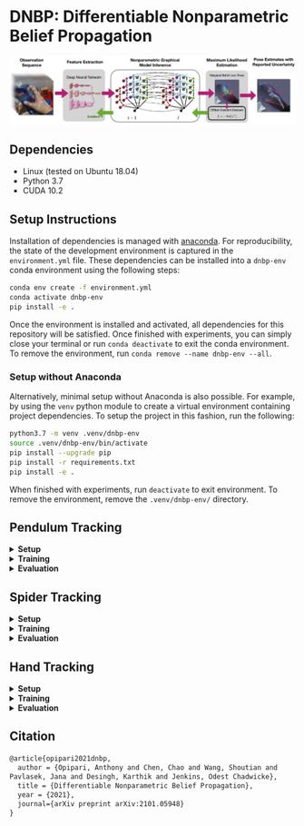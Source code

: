 # DNBP: Differentiable Nonparametric Belief Propagation
![](.assets/teaser.png)


## Dependencies

* Linux (tested on Ubuntu 18.04)
* Python 3.7
* CUDA 10.2

## Setup Instructions
Installation of dependencies is managed with [anaconda](https://conda.io/projects/conda/en/latest/index.html). For reproducibility, the state of the development environment is captured in the `environment.yml` file. These dependencies can be installed into a `dnbp-env` conda environment using the following steps:

```bash
conda env create -f environment.yml
conda activate dnbp-env
pip install -e .
```

Once the environment is installed and activated, all dependencies for this repository will be satisfied. Once finished with experiments, you can simply close your terminal or run `conda deactivate` to exit the conda environment. To remove the environment, run `conda remove --name dnbp-env --all`.

### Setup without Anaconda

Alternatively, minimal setup without Anaconda is also possible. For example, by using the `venv` python module to create a virtual environment containing project dependencies. To setup the project in this fashion, run the following:
```bash
python3.7 -m venv .venv/dnbp-env
source .venv/dnbp-env/bin/activate
pip install --upgrade pip
pip install -r requirements.txt
pip install -e .
```

When finished with experiments, run `deactivate` to exit environment. To remove the environment, remove the `.venv/dnbp-env/` directory.

## Pendulum Tracking

<details>
<summary><strong>Setup</strong></summary>

- Download dataset from ['pendulum.zip' google drive](https://drive.google.com/drive/folders/10uiGUYoLM1B-jwoS8fUzLbfwId62hE_y?usp=sharing)

- Extract pendulum dataset to `./data/pendulum`

</details>

<details>
<summary><strong>Training</strong></summary>

Train DNBP Model:

- `python experiments/pendulum_tracking/dnbp_train.py ./experiments/pendulum_tracking/dnbp_config_file.json`

Train LSTM Model:

- `python experiments/pendulum_tracking/lstm_train.py ./experiments/pendulum_tracking/lstm_config_file.json`

</details>

<details>
<summary><strong>Evaluation</strong></summary>

- Train new models or download pre-trained models from ['pendulum_models.zip' google drive](https://drive.google.com/drive/folders/10uiGUYoLM1B-jwoS8fUzLbfwId62hE_y?usp=sharing)

- If using pre-trained models, extract compressed .zip files to `./experiments/pendulum_tracking/dnbp_models/` and `./experiments/pendulum_tracking/lstm_models/`

- To plot pre-computed evaluation results, run: `python ./experiments/pendulum_tracking/helpers/plot_quantitative.py`

- To re-test models and plot results, run: `./experiments/pendulum_tracking/run_evaluations.sh`

- If using a newly trained model, you may need to adjust the hardcoded `epoch` values in the above evaluation files.

</details>


## Spider Tracking

<details>
<summary><strong>Setup</strong></summary>

- Download dataset from ['spider.zip' google drive](https://drive.google.com/drive/folders/10uiGUYoLM1B-jwoS8fUzLbfwId62hE_y?usp=sharing)

- Extract spider dataset to `./data/spider`

</details>

<details>
<summary><strong>Training</strong></summary>

Train DNBP Model:

- `python ./experiments/spider_tracking/dnbp_train.py ./experiments/spider_tracking/dnbp_config_file.json`

Train LSTM Model:

- `python ./experiments/spider_tracking/lstm_train.py ./experiments/spider_tracking/lstm_config_file.json`

</details>

<details>
<summary><strong>Evaluation</strong></summary>

- Train new models or download pre-trained models from ['spider_models.zip' google drive](https://drive.google.com/drive/folders/10uiGUYoLM1B-jwoS8fUzLbfwId62hE_y?usp=sharing)

- If using pre-trained models, extract compressed .zip files to `./experiments/spider_tracking/dnbp_models/` and `./experiments/spider_tracking/lstm_models/`

- To plot pre-computed evaluation results, run: `python ./experiments/spider_tracking/helpers/plot_quantitative.py`

- To re-test models and plot results, run: `./experiments/spider_tracking/run_evaluations.sh`

- If using a newly trained model, you may need to adjust the hardcoded `epoch` values in the above evaluation files.

</details>


## Hand Tracking

<details>
<summary><strong>Setup</strong></summary>

- Download dataset from [F-PHAB authors](https://guiggh.github.io/publications/first-person-hands/) (Garcia-Hernando et al.)

- Extract F-PHAB dataset to `./data/hand_tracking/F-PHAB`

To preprocess dataset (image cropping)

```
cd ./data/hand_tracking
python preprocess_hands.py
python preprocess_rgb_crops.py
cd ../..
```

</details>

<details>
<summary><strong>Training</strong></summary>

Train DNBP Model:

- `python ./experiments/hand_tracking/dnbp_train.py ./experiments/hand_tracking/dnbp_config_file.json`

</details>

<details>
<summary><strong>Evaluation</strong></summary>

- If using pre-trained models, extract compressed .zip files to `./experiments/hand_tracking/dnbp_models/`

- To plot pre-computed evaluation results, run: `python ./experiments/hand_tracking/helpers/plot_quantitative.py`

- To re-test models and plot results, run: `./experiments/hand_tracking/run_evaluations.sh`

- If using a newly trained model, you may need to adjust the hardcoded `epoch` values in the above evaluation files.

</details>


## Citation

```
@article{opipari2021dnbp,
  author = {Opipari, Anthony and Chen, Chao and Wang, Shoutian and Pavlasek, Jana and Desingh, Karthik and Jenkins, Odest Chadwicke},
  title = {Differentiable Nonparametric Belief Propagation},
  year = {2021},
  journal={arXiv preprint arXiv:2101.05948}
}
```